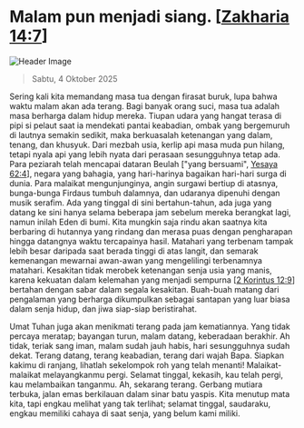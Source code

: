 
# Malam pun menjadi siang. [[Zakharia 14:7](http://alkitab.sabda.org/?Zakharia%2014:7)]

![Header Image](https://alkitab.app/slice/sunrise.jpg)

> Sabtu, 4 Oktober 2025

Sering kali kita memandang masa tua dengan firasat buruk, lupa bahwa waktu malam akan ada terang. Bagi banyak orang suci, masa tua adalah masa berharga dalam hidup mereka. Tiupan udara yang hangat terasa di pipi si pelaut saat ia mendekati pantai keabadian, ombak yang bergemuruh di lautnya semakin sedikit, maka berkuasalah ketenangan yang dalam, tenang, dan khusyuk. Dari mezbah usia, kerlip api masa muda pun hilang, tetapi nyala api yang lebih nyata dari perasaan sesungguhnya tetap ada. Para peziarah telah mencapai dataran Beulah ["yang bersuami", [Yesaya 62:4](http://alkitab.sabda.org/?Yesaya%2062:4)], negara yang bahagia, yang hari-harinya bagaikan hari-hari surga di dunia. Para malaikat mengunjunginya, angin surgawi bertiup di atasnya, bunga-bunga Firdaus tumbuh dalamnya, dan udaranya dipenuhi dengan musik serafim. Ada yang tinggal di sini bertahun-tahun, ada juga yang datang ke sini hanya selama beberapa jam sebelum mereka berangkat lagi, namun inilah Eden di bumi. Kita mungkin saja rindu akan saatnya kita berbaring di hutannya yang rindang dan merasa puas dengan pengharapan hingga datangnya waktu tercapainya hasil. Matahari yang terbenam tampak lebih besar daripada saat berada tinggi di atas langit, dan semarak kemenangan mewarnai awan-awan yang mengelilingi terbenamnya matahari. Kesakitan tidak merobek ketenangan senja usia yang manis, karena kekuatan dalam kelemahan yang menjadi sempurna [[2 Korintus 12:9](http://alkitab.sabda.org/?2%20Korintus%2012:9)] bertahan dengan sabar dalam segala kesakitan. Buah-buah matang dari pengalaman yang berharga dikumpulkan sebagai santapan yang luar biasa dalam senja hidup, dan jiwa siap-siap beristirahat.

Umat Tuhan juga akan menikmati terang pada jam kematiannya. Yang tidak percaya meratap; bayangan turun, malam datang, keberadaan berakhir. Ah tidak, teriak sang iman, malam sudah jauh habis, hari sesungguhnya sudah dekat. Terang datang, terang keabadian, terang dari wajah Bapa. Siapkan kakimu di ranjang, lihatlah sekelompok roh yang telah menanti! Malaikat-malaikat melayangkanmu pergi. Selamat tinggal, kekasih, kau telah pergi, kau melambaikan tanganmu. Ah, sekarang terang. Gerbang mutiara terbuka, jalan emas berkilauan dalam sinar batu yaspis. Kita menutup mata kita, tapi engkau melihat yang tak terlihat; selamat tinggal, saudaraku, engkau memiliki cahaya di saat senja, yang belum kami miliki.
    